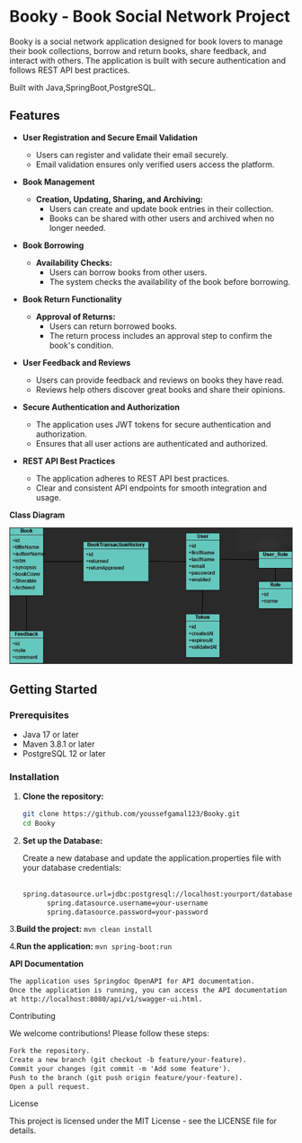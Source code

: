 # Booky - Book Social Network Project



Booky is a social network application designed for book lovers to manage their book collections, borrow and return books, share feedback, and interact with others. The application is built with secure authentication and follows REST API best practices.

Built with Java,SpringBoot,PostgreSQL.

## Features

- **User Registration and Secure Email Validation**
  - Users can register and validate their email securely.
  - Email validation ensures only verified users access the platform.

- **Book Management**
  - **Creation, Updating, Sharing, and Archiving:**
    - Users can create and update book entries in their collection.
    - Books can be shared with other users and archived when no longer needed.

- **Book Borrowing**
  - **Availability Checks:**
    - Users can borrow books from other users.
    - The system checks the availability of the book before borrowing.

- **Book Return Functionality**
  - **Approval of Returns:**
    - Users can return borrowed books.
    - The return process includes an approval step to confirm the book's condition.

- **User Feedback and Reviews**
  - Users can provide feedback and reviews on books they have read.
  - Reviews help others discover great books and share their opinions.

- **Secure Authentication and Authorization**
  - The application uses JWT tokens for secure authentication and authorization.
  - Ensures that all user actions are authenticated and authorized.

- **REST API Best Practices**
  - The application adheres to REST API best practices.
  - Clear and consistent API endpoints for smooth integration and usage.
 





**Class Diagram**

![Class Diagram](https://github.com/youssefgamal123/Booky/blob/main/classdigram.jpg?raw=true)


## Getting Started

### Prerequisites

- Java 17 or later
- Maven 3.8.1 or later
- PostgreSQL 12 or later

### Installation

1. **Clone the repository:**

   ```bash
   git clone https://github.com/youssefgamal123/Booky.git
   cd Booky
2. **Set up the Database:**

   Create a new database and update the application.properties file with your database credentials:

             spring.datasource.url=jdbc:postgresql://localhost:yourport/databaseName
             spring.datasource.username=your-username
             spring.datasource.password=your-password

3.**Build the project:**
``mvn clean install  ``

4.**Run the application:**
    ``mvn spring-boot:run`` 
         
       



**API Documentation**


    The application uses Springdoc OpenAPI for API documentation.
    Once the application is running, you can access the API documentation at http://localhost:8080/api/v1/swagger-ui.html.



Contributing

We welcome contributions! Please follow these steps:

    Fork the repository.
    Create a new branch (git checkout -b feature/your-feature).
    Commit your changes (git commit -m 'Add some feature').
    Push to the branch (git push origin feature/your-feature).
    Open a pull request.

License

This project is licensed under the MIT License - see the LICENSE file for details.

          

